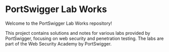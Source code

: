 # PortSwigger Lab Works

Welcome to the PortSwigger Lab Works repository! 

This project contains solutions and notes for various labs provided by PortSwigger, focusing on web security and penetration testing. The labs are part of the Web Security Academy by PortSwigger.
